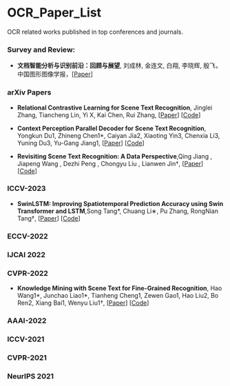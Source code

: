 # OCR_Paper_List
OCR related works published in top conferences and journals. 


### Survey and Review: 

* **文档智能分析与识别前沿：回顾与展望**, 刘成林, 金连文, 白翔, 李晓辉, 殷飞，中国图形图像学报，[[Paper](http://www.cjig.cn/jig/ch/reader/view_abstract.aspx?file_no=202211150000002)] 

### arXiv Papers 



* **Relational Contrastive Learning for Scene Text Recognition**, Jinglei Zhang, Tiancheng Lin, Yi X, Kai Chen, Rui Zhang,
[[Paper](https://arxiv.org/pdf/2308.00508.pdf)]
[[Code](https://github.com/ThunderVVV/RCLSTR)] 

* **Context Perception Parallel Decoder for Scene Text Recognition**, Yongkun Du1, Zhineng Chen1*, Caiyan Jia2, Xiaoting Yin3, Chenxia Li3, Yuning Du3, Yu-Gang Jiang1,
[[Paper](https://arxiv.org/pdf/2307.12270.pdf)]
[[Code]()]

* **Revisiting Scene Text Recognition: A Data Perspective**,Qing Jiang , Jiapeng Wang , Dezhi Peng , Chongyu Liu , Lianwen Jin†,
[[Paper](https://arxiv.org/pdf/2307.08723.pdf)]
[[Code](https://github.com/Mountchicken/Union14M)]


### ICCV-2023



* **SwinLSTM: Improving Spatiotemporal Prediction Accuracy using Swin Transformer and LSTM**,Song Tang*, Chuang Li∗, Pu Zhang, RongNian Tang†,
[[Paper](https://arxiv.org/pdf/2308.09891.pdf)]
[[Code](https://github.com/SongTang-x/SwinLSTM)]


### ECCV-2022 
### IJCAI 2022 
### CVPR-2022



* **Knowledge Mining with Scene Text for Fine-Grained Recognition**, Hao Wang1*, Junchao Liao1*, Tianheng Cheng1, Zewen Gao1, Hao Liu2, Bo Ren2, Xiang Bai1, Wenyu Liu1†,
[[Paper](https://arxiv.org/pdf/2203.14215.pdf)]
[[Code](https://github.com/lanfeng4659/KnowledgeMiningWithSceneText)]


### AAAI-2022 
### ICCV-2021
### CVPR-2021
### NeurIPS 2021

